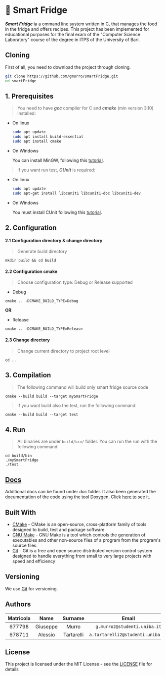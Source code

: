# :fork_and_knife: Smart Fridge


**_Smart Fridge_** ia a ommand line system written in C, that manages the food in the fridge and offers recipes.
This project has been implemented for educational purposes for the final exam of the "Computer Science Laboratory" course of the degree in ITPS of the University of Bari.



## Cloning

First of all, you need to download the project through cloning.

```sh
git clone https://github.com/gmurro/smartFridge.git
cd smartFridge
```

## **1. Prerequisites**

> You need to have **_gcc_** compiler for C and **_cmake_** (min version 3.10) installed:
   - On linux
   
     ```sh
     sudo apt update
     sudo apt install build-essential
     sudo apt install cmake
     ```

   - On Windows

     You can install MinGW, following this [tutorial](http://collab.di.uniba.it/fabio/guide/guida-installazione-e-configurazione-ambiente-di-sviluppo-eclipse-cdt-cunit-windows/).

> If you want run test, **_CUnit_** is required:
   - On linux
     ```sh
     sudo apt update
     sudo apt-get install libcunit1 libcunit1-doc libcunit1-dev
     ```
   - On Windows
  
       You must install CUnit following this [tutorial](http://collab.di.uniba.it/fabio/guide/guida-installazione-e-configurazione-ambiente-di-sviluppo-eclipse-cdt-cunit-windows/).

## **2. Configuration**
#### 2.1 Configuration directory & change directory

> Generate build directory

```console
mkdir build && cd build
```



#### 2.2 Configuration cmake

> Choose configuration type: Debug or Release supported

- Debug

```console
cmake .. -DCMAKE_BUILD_TYPE=Debug
```

**OR**

- Release

```console
cmake .. -DCMAKE_BUILD_TYPE=Release
```


#### 2.3 Change directory

> Change current directory to project root level

```console
cd ..
```

## **3. Compilation**

> The following command will build only smart fridge source code

```console
cmake --build build --target mySmartFridge
```

> If you want build also the test, run the following command

```console
cmake --build build --target test
```

## **4. Run**

> All binaries are under `build/bin/` folder. You can run the run with the following command

```console
cd build/bin
./mySmartFridge
./test
```


## [Docs](docs/Documentazione.pdf)
Additional docs can be found under _doc_ folder.
It also been generated the documentation of the code using the tool Doxygen. Click [here to](https://gmurro.github.io/smartFridge/) see it.


## Built With

- [CMake](https://cmake.org) - CMake is an open-source, cross-platform family of tools designed to build, test and package software
- [GNU Make](https://www.gnu.org/software/make/) - GNU Make is a tool which controls the generation of executables and other non-source files of a program from the program's source files.
- [Git](https://git-scm.com) - Git is a free and open source distributed version control system designed to handle everything from small to very large projects with speed and efficiency


## Versioning

We use [Git](https://git-scm.com) for versioning.


## Authors

| Matricola |  Name     |  Surname   |     Email                              |    Username      |
| :-------: | :-------: | :--------: | :------------------------------------: | :--------------: |
|  677798   | Giuseppe  | Murro      | `g.murro2@studenti.uniba.it`           | [_gmurro_](https://github.com/gmurro)         |
|  678711   | Alessio   | Tartarelli | `a.tartarelli2@studenti.uniba.it `     | [_0bugFound_](https://github.com/0bugFound) |




## License

This project is licensed under the MIT License - see the [LICENSE](LICENSE) file for details


